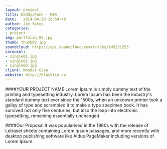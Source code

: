 ```yaml
---
layout: project
title: DaddysFunk - MIX
date:   2014-04-20 16:54:46
author: Jim Yates
categories:
- project
img: portfolio_05.jpg
thumb: thumb02.jpg
soundcloud: https://api.soundcloud.com/tracks/145231253
carousel:
- single01.jpg
- single02.jpg
- single03.jpg
client: Wonder Corp.
website: http://blacktie.co
---
```

####YOUR PROJECT NAME
Lorem Ipsum is simply dummy text of the printing and typesetting industry. Lorem Ipsum has been the industry's standard dummy text ever since the 1500s, when an unknown printer took a galley of type and scrambled it to make a type specimen book. It has survived not only five centuries, but also the leap into electronic typesetting, remaining essentially unchanged.

####Our Proposal
It was popularised in the 1960s with the release of Letraset sheets containing Lorem Ipsum passages, and more recently with desktop publishing software like Aldus PageMaker including versions of Lorem Ipsum.

